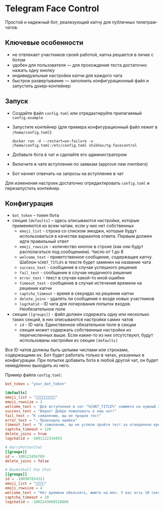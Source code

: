 # Telegram Face Control

Простой и надежный бот, реализующий капчу для публичных телеграм-чатов.

## Ключевые особенности
- не отвлекает участников своей работой, капча решается в личке с ботом
- удобен для пользователя — для прохождения теста достаточно нажать одну кнопку
- индивидуальные настройки капчи для каждого чата
- быстрое развертывание — заполнить конфигурационный файл и запустить докер-контейнер

## Запуск
- Создайте файл `config.toml` или отредактируйте прилагаемый `config.example`
- Запустите контейнер (для примера конфигурационный файл лежит в `/home/config.toml`):

  `docker run -d --restart=on-failure -v /home/config.toml:/etc/config.toml shikhov/tg-facecontrol`
- Добавьте бота в чат и сделайте его администратором
- Включите в чате вступление по заявкам (approve new members)
- Бот начнет отвечать на запросы на вступление в чат

Для изменения настроек достаточно отредактировать `config.toml` и перезапустить контейнер.

## Конфигурация

- `bot_token` – токен бота
- секция `[defaults]` – здесь описываются настройки, которые применяются ко всем чатам, если у них нет собственных
    - `emoji_list` - строка со списком эмоджи, которые будут использоваться в качестве вариантов ответа. Первым должен идти правильный ответ
    - `emoji_rowsize` - количество кнопок в строке (как они будут располагаться под сообщением). Число от 1 до 8
    - `welcome_text` - приветственное сообщение, содержащее капчу. Шаблон `%CHAT_TITLE%` в тексте будет заменен на название чата
    - `success_text` - сообщение в случае успешного решения
    - `fail_text` - сообщение в случае неудачного решения
    - `error_text` - текст в случае какой-то иной ошибки
    - `timeout_text` - сообщение в случае истечения времени на решение капчи
    - `captcha_timeout` - время в секундах на решение капчи
    - `delete_joins` - удалять ли сообщения о входе новых участников
    - `logchatid` - ID чата для логирования попыток входов. Необязательное поле
- секции `[[groups]]` - файл должен содержать одну или несколько таких секций, в них описываются настройки самих чатов
    - `id` - ID чата. Единственное обязательное поле в секции
    - секция может содержать собственные настройки из перечисленных выше. Если какие-то из них отсутствуют, будут использованы настройки из секции `[defaults]` 

Все ID чатов должны быть целыми числами или строками, содержащими их. Бот будет работать только в чатах, указанных в конфигурации. При попытке добавить бота в любой другой чат, он будет немедленно выходить из него.

Пример файла `config.toml`:
```toml
bot_token = "your_bot_token"

[defaults]
emoji_list = "💎💩💩💩💩💩💩💩💩"
emoji_rowsize = 3
welcome_text = 'Для вступления в чат "%CHAT_TITLE%" нажмите на нужный значок'
success_text = "Верно! Добро пожаловать в наш чат!"
fail_text = "К сожалению, вы не прошли тест"
error_text = "⚠️ Произошла ошибка"
timeout_text = "К сожалению, вы не успели пройти тест за отведенное время"
captcha_timeout = 120
delete_joins = true
logchatid = -1001122334455

# HarryPotterChat
[[groups]]
id = -100123456789
delete_joins = false

# Basketball Fan Chat
[[groups]]
id = -100987654321
emoji_list = "🏀🎈🎹🍕"
emoji_rowsize = 4
welcome_text = "Нет времени объяснять, жмите на мяч. У вас есть 10 секунд"
captcha_timeout = 10
logchatid = -1002243669518888
```